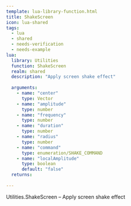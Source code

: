 ```yaml
---
template: lua-library-function.html
title: ShakeScreen
icon: lua-shared
tags:
  - lua
  - shared
  - needs-verification
  - needs-example
lua:
  library: Utilities
  function: ShakeScreen
  realm: shared
  description: "Apply screen shake effect"
  
  arguments:
    - name: "center"
      type: Vector
    - name: "amplitude"
      type: number
    - name: "frequency"
      type: number
    - name: "duration"
      type: number
    - name: "radius"
      type: number
    - name: "command"
      type: enumeration/SHAKE_COMMAND
    - name: "localAmplitude"
      type: boolean
      default: "false"
  returns:
    
---
```


<div class="lua__search__keywords">
Utilities.ShakeScreen &#x2013; Apply screen shake effect
</div>
